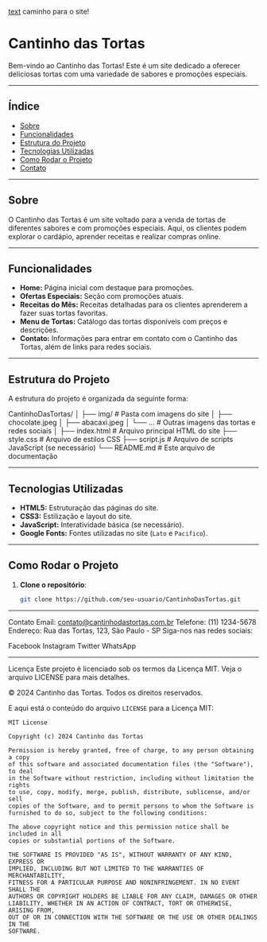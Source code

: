[text](index.html) caminho para o site!

# Cantinho das Tortas

Bem-vindo ao Cantinho das Tortas! Este é um site dedicado a oferecer deliciosas tortas com uma variedade de sabores e promoções especiais.

----------------------------------------------------------------------------------------------------------

## Índice

- [Sobre](#sobre)
- [Funcionalidades](#funcionalidades)
- [Estrutura do Projeto](#estrutura-do-projeto)
- [Tecnologias Utilizadas](#tecnologias-utilizadas)
- [Como Rodar o Projeto](#como-rodar-o-projeto)
- [Contato](#contato)

----------------------------------------------------------------------------------------------------------

## Sobre

O Cantinho das Tortas é um site voltado para a venda de tortas de diferentes sabores e com promoções especiais. Aqui, os clientes podem explorar o cardápio, aprender receitas e realizar compras online.

----------------------------------------------------------------------------------------------------------

## Funcionalidades

- **Home:** Página inicial com destaque para promoções.
- **Ofertas Especiais:** Seção com promoções atuais.
- **Receitas do Mês:** Receitas detalhadas para os clientes aprenderem a fazer suas tortas favoritas.
- **Menu de Tortas:** Catálogo das tortas disponíveis com preços e descrições.
- **Contato:** Informações para entrar em contato com o Cantinho das Tortas, além de links para redes sociais.

----------------------------------------------------------------------------------------------------------

## Estrutura do Projeto

A estrutura do projeto é organizada da seguinte forma:

CantinhoDasTortas/ │ ├── img/ # Pasta com imagens do site │ ├── chocolate.jpeg │ ├── abacaxi.jpeg │ └── ... # Outras imagens das tortas e redes sociais │ ├── index.html # Arquivo principal HTML do site ├── style.css # Arquivo de estilos CSS ├── script.js # Arquivo de scripts JavaScript (se necessário) └── README.md # Este arquivo de documentação

----------------------------------------------------------------------------------------------------------

## Tecnologias Utilizadas

- **HTML5:** Estruturação das páginas do site.
- **CSS3:** Estilização e layout do site.
- **JavaScript:** Interatividade básica (se necessário).
- **Google Fonts:** Fontes utilizadas no site (`Lato` e `Pacifico`).

----------------------------------------------------------------------------------------------------------

## Como Rodar o Projeto

1. **Clone o repositório**:
   ```bash
   git clone https://github.com/seu-usuario/CantinhoDasTortas.git

----------------------------------------------------------------------------------------------------------

Contato
Email: contato@cantinhodastortas.com.br
Telefone: (11) 1234-5678
Endereço: Rua das Tortas, 123, São Paulo - SP
Siga-nos nas redes sociais:

Facebook
Instagram
Twitter
WhatsApp

----------------------------------------------------------------------------------------------------------

Licença
Este projeto é licenciado sob os termos da Licença MIT. Veja o arquivo LICENSE para mais detalhes.

© 2024 Cantinho das Tortas. Todos os direitos reservados.


E aqui está o conteúdo do arquivo `LICENSE` para a Licença MIT:

```text
MIT License

Copyright (c) 2024 Cantinho das Tortas

Permission is hereby granted, free of charge, to any person obtaining a copy
of this software and associated documentation files (the "Software"), to deal
in the Software without restriction, including without limitation the rights
to use, copy, modify, merge, publish, distribute, sublicense, and/or sell
copies of the Software, and to permit persons to whom the Software is
furnished to do so, subject to the following conditions:

The above copyright notice and this permission notice shall be included in all
copies or substantial portions of the Software.

THE SOFTWARE IS PROVIDED "AS IS", WITHOUT WARRANTY OF ANY KIND, EXPRESS OR
IMPLIED, INCLUDING BUT NOT LIMITED TO THE WARRANTIES OF MERCHANTABILITY,
FITNESS FOR A PARTICULAR PURPOSE AND NONINFRINGEMENT. IN NO EVENT SHALL THE
AUTHORS OR COPYRIGHT HOLDERS BE LIABLE FOR ANY CLAIM, DAMAGES OR OTHER
LIABILITY, WHETHER IN AN ACTION OF CONTRACT, TORT OR OTHERWISE, ARISING FROM,
OUT OF OR IN CONNECTION WITH THE SOFTWARE OR THE USE OR OTHER DEALINGS IN THE
SOFTWARE.

